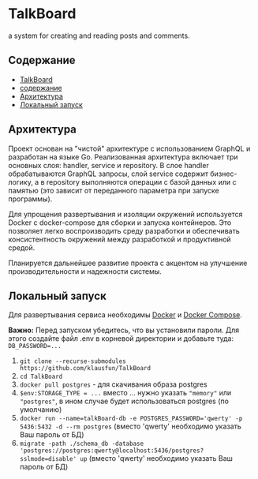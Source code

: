# TalkBoard
a system for creating and reading posts and comments.

## Содержание
- [TalkBoard](#TalkBoard)
- [содержание](#содержание)
- [Архитектура](#архитектура)
- [Локальный запуск](#локальный-запуск)

## Архитектура

Проект основан на "чистой" архитектуре с использованием GraphQL и разработан на языке Go. Реализованная архитектура включает три основных слоя: handler, service и repository. В слое handler обрабатываются GraphQL запросы, слой service содержит бизнес-логику, а в repository выполняются операции с базой данных или с памятью (это зависит от переданного параметра при запуске программы).

Для упрощения развертывания и изоляции окружений используется Docker с docker-compose для сборки и запуска контейнеров. Это позволяет легко воспроизводить среду разработки и обеспечивать консистентность окружений между разработкой и продуктивной средой.

Планируется дальнейшее развитие проекта с акцентом на улучшение производительности и надежности системы.

## Локальный запуск
Для развертывания сервиса необходимы [Docker](https://docs.docker.com/engine/install/) и [Docker Compose](https://docs.docker.com/compose/).

**Важно:** Перед запуском убедитесь, что вы установили пароли. Для этого создайте файл .env в корневой директории и добавьте туда:\
`DB_PASSWORD=...`

1. `git clone --recurse-submodules https://github.com/klausfun/TalkBoard`
2. `cd TalkBoard`
3. `docker pull postgres` - для скачивания образа postgres
4. `$env:STORAGE_TYPE = ...` вместо ... нужно указать `"memory"` или `"postgres"`, в ином случае будет использоваться postgres (по умолчанию)
5. `docker run --name=talkBoard-db -e POSTGRES_PASSWORD='qwerty' -p 5436:5432 -d --rm postgres` (вместо 'qwerty' необходимо указать Ваш пароль от БД)
6. `migrate -path ./schema_db -database 'postgres://postgres:qwerty@localhost:5436/postgres?sslmode=disable' up` (вместо 'qwerty' необходимо указать Ваш пароль от БД)